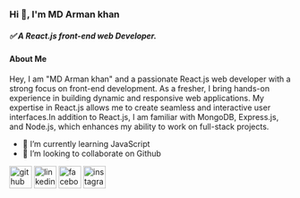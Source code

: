 ### Hi 👋, I'm MD Arman khan

##### ✅ A React.js front-end web Developer.

#### About Me
Hey, I am "MD Arman khan" and a passionate React.js web developer with a strong focus on front-end development. As a fresher, I bring hands-on experience in building dynamic and responsive web applications. My expertise in React.js allows me to create seamless and interactive user interfaces.In addition to React.js, I am familiar with MongoDB, Express.js, and Node.js, which enhances my ability to work on full-stack projects.



- 🌱 I’m currently learning JavaScript 
- 👯 I’m looking to collaborate on Github 


[<img src='https://cdn.jsdelivr.net/npm/simple-icons@3.0.1/icons/github.svg' alt='github' height='40'>](https://github.com/mdarmankhan6252)  [<img src='https://cdn.jsdelivr.net/npm/simple-icons@3.0.1/icons/linkedin.svg' alt='linkedin' height='40'>](https://www.linkedin.com/in/mdarmankhan6252/)  [<img src='https://cdn.jsdelivr.net/npm/simple-icons@3.0.1/icons/facebook.svg' alt='facebook' height='40'>](https://www.facebook.com/https://www.facebook.com/profile.php?id=100021868964533)  [<img src='https://cdn.jsdelivr.net/npm/simple-icons@3.0.1/icons/instagram.svg' alt='instagram' height='40'>](https://www.instagram.com/mdarmankhan6252/)  


